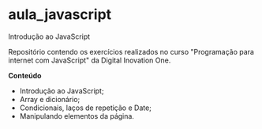 # aula_javascript
Introdução ao JavaScript

Repositório contendo os exercícios realizados no curso "Programação para internet com JavaScript" da Digital Inovation One.

**Conteúdo**

- Introdução ao JavaScript;
- Array e dicionário;
- Condicionais, laços de repetição e Date;
- Manipulando elementos da página.